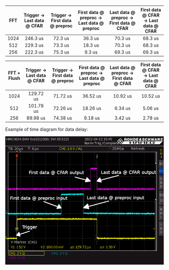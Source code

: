 
|  FFT  | Trigger → Last data @ CFAR | Trigger → First data @ preproc | First data @ preproc → Last data @ preproc | Last data @ preproc → First data @ CFAR | First data @ CFAR → Last data @ CFAR |
| :---: | :------------------------: | :----------------------------: | :----------------------------------------: | :-------------------------------------: | :----------------------------------: |
| 1024  |          246.3 us          |            72.3 us             |                  36.3 us                   |                 70.3 us                 |               68.3 us                |
|  512  |          229.3 us          |            73.3 us             |                  18.3 us                   |                 70.3 us                 |               68.3 us                |
|  256  |          222.3 us          |            75.3 us             |                   9.3 us                   |                 69.3 us                 |               69.3 us                |


| FFT + Flush | Trigger → Last data @ CFAR | Trigger → First data @ preproc | First data @ preproc → Last data @ preproc | Last data @ preproc → First data @ CFAR | First data @ CFAR → Last data @ CFAR |
| :---------: | :------------------------: | :----------------------------: | :----------------------------------------: | :-------------------------------------: | :----------------------------------: |
|    1024     |         129.72 us          |            71.72 us            |                  36.52 us                  |                10.92 us                 |               10.52 us               |
|     512     |         101.78 us          |            72.26 us            |                  18.26 us                  |                 6.34 us                 |               5.06 us                |
|     256     |          89.98 us          |            74.38 us            |                  9.18 us                   |                 3.42 us                 |               2.78 us                |


Example of time diagram for data delay:

![Radar data delay](./images/delayExample.png)
